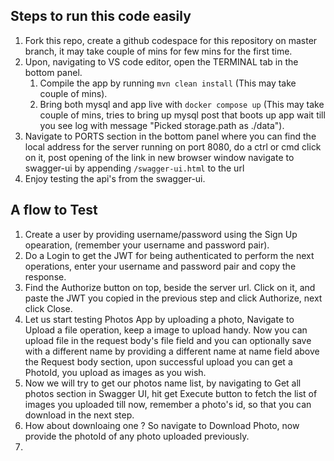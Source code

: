## Steps to run this code easily

1. Fork this repo, create a github codespace for this repository on master branch, it may take couple of mins for few mins for the first time.
2. Upon, navigating to VS code editor, open the TERMINAL tab in the bottom panel.
   1. Compile the app by running `mvn clean install` (This may take couple of mins).
   2. Bring both mysql and app live with `docker compose up` (This may take couple of mins, tries to bring up mysql post that boots up app wait till you see log with message "Picked storage.path as ./data").
3. Navigate to PORTS section in the bottom panel where you can find the local address for the server running on port 8080, do a ctrl or cmd click on it, post opening of the link in new browser window navigate to swagger-ui by appending `/swagger-ui.html` to the url
4. Enjoy testing the api's from the swagger-ui.

## A flow to Test

1. Create a user by providing username/password using the Sign Up opearation, (remember your username and password pair).
2. Do a Login to get the JWT for being authenticated to perform the next operations, enter your username and password pair and copy the response.
3. Find the Authorize button on top, beside the server url. Click on it, and paste the JWT you copied in the previous step and click Authorize, next click Close.
4. Let us start testing Photos App by uploading a photo, Navigate to Upload a file operation, keep a image to upload handy. Now you can upload file in the request body's file field and you can optionally save with a different name by providing a different name at name field above the Request body section, upon successful upload you can get a PhotoId, you upload as images as you wish.
5. Now we will try to get our photos name list, by navigating to Get all photos section in Swagger UI, hit get Execute button to fetch the list of images you uploaded till now, remember a photo's id, so that you can download in the next step.
6. How about downloaing one ? So navigate to Download Photo, now provide the photoId of any photo uploaded previously.
7.
